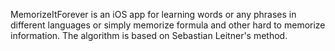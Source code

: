 MemorizeItForever is an iOS app for learning words or any phrases in different languages or simply memorize formula and other hard to memorize information. The algorithm is based on Sebastian Leitner's method.